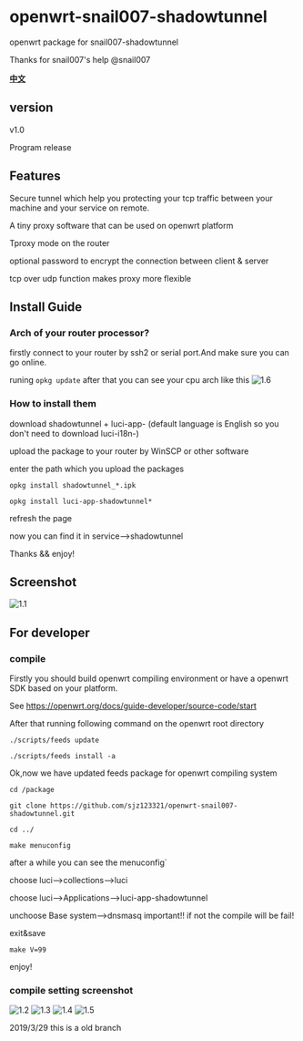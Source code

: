 # openwrt-snail007-shadowtunnel

openwrt package for snail007-shadowtunnel

Thanks for snail007's help @snail007

**[中文](/README-ZH-CN.md)**

## version

v1.0

Program release

## Features

Secure tunnel which help you protecting your tcp traffic between your machine and your service on remote.

A tiny proxy software that can be used on openwrt platform

Tproxy mode on the router

optional password to encrypt the connection between client & server

tcp over udp function makes proxy more flexible

## Install Guide

### Arch of your router processor?

firstly connect to your router by ssh2 or serial port.And make sure you can go online.

runing `opkg update` after that you can see your cpu arch like this
![1.6](/pic/cpu_arch.png)

### How to install them

download shadowtunnel + luci-app- (default language is English so you don't need to download luci-i18n-)

upload the package to your router by WinSCP or other software

enter the path which you upload the packages

`opkg install shadowtunnel_*.ipk`

`opkg install luci-app-shadowtunnel*`

refresh the page

now you can find it in service-->shadowtunnel

Thanks && enjoy!

## Screenshot
![1.1](/pic/main_en.jpg)

## For developer

### compile

Firstly you should build openwrt compiling environment or have a openwrt SDK based on your platform.

See https://openwrt.org/docs/guide-developer/source-code/start 

After that running following command on the openwrt root directory

`./scripts/feeds update`

`./scripts/feeds install -a`

Ok,now we have updated feeds package for openwrt compiling system

`cd /package`

`git clone https://github.com/sjz123321/openwrt-snail007-shadowtunnel.git`

`cd ../`

`make menuconfig`

after a while you can see the menuconfig`

choose luci-->collections-->luci

choose luci-->Applications-->luci-app-shadowtunnel

unchoose Base system-->dnsmasq important!! if not the compile will be fail!

exit&save

`make V=99`

enjoy!

### compile setting screenshot
![1.2](/pic/after_git.png) 
![1.3](/pic/luci_app.png) 
![1.4](/pic/luci_app_in.png) 
![1.5](/pic/dnsmasq.png) 


2019/3/29 this is a old branch
